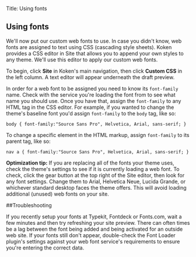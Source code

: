 Title: Using fonts

## Using fonts

We'll now put our custom web fonts to use. In case you didn't know, web fonts are assigned to text using CSS (cascading style sheets). Koken provides a CSS editor in Site that allows you to append your own styles to any theme. We'll use this editor to apply our custom web fonts.

To begin, click **Site** in Koken's main navigation, then click **Custom CSS** in the left column. A text editor will appear underneath the draft preview.

In order for a web font to be assigned you need to know its <code>font-family</code> name. Check with the service you're loading the font from to see what name you should use. Once you have that, assign the <code>font-family</code> to any HTML tag in the CSS editor. For example, if you wanted to change the theme's baseline font you'd assign <code>font-family</code> to the <code>body</code> tag, like so:

	body { font-family:"Source Sans Pro", Helvetica, Arial, sans-serif; }

To change a specific element in the HTML markup, assign <code>font-family</code> to its parent tag, like so:

	nav a { font-family:"Source Sans Pro", Helvetica, Arial, sans-serif; }

**Optimization tip:** If you are replacing all of the fonts your theme uses, check the theme's settings to see if it is currently loading a web font. To check, click the gear button at the top right of the Site editor, then look for any font settings. Change them to Arial, Helvetica Neue, Lucida Grande, or whichever standard desktop faces the theme offers. This will avoid loading additional (unused) web fonts on your site.

##Troubleshooting

If you recently setup your fonts at Typekit, Fontdeck or Fonts.com, wait a few minutes and then try refreshing your site preview. There can often times be a lag between the font being added and being activated for an outside web site. If your fonts still don't appear, double-check the Font Loader plugin's settings against your web font service's requirements to ensure you're entering the correct data.